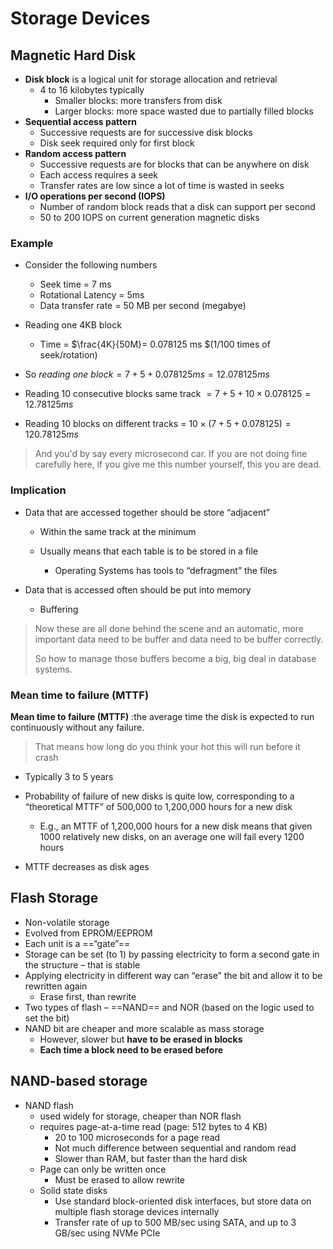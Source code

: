 # Storage Devices

## Magnetic Hard Disk

* **Disk block** is a logical unit for storage allocation and retrieval
  * 4 to 16 kilobytes typically
    * Smaller blocks: more transfers from disk
    * Larger blocks: more space wasted due to partially filled blocks
* **Sequential access pattern**
  * Successive requests are for successive disk blocks
  * Disk seek required only for first block
* **Random access pattern**
  * Successive requests are for blocks that can be anywhere on disk
  * Each access requires a seek
  * Transfer rates are low since a lot of time is wasted in seeks
* **I/O operations per second (IOPS)**
  * Number of random block reads that a disk can support per second
  * 50 to 200 IOPS on current generation magnetic disks







### Example

* Consider the following numbers
  * Seek time = 7 ms
  * Rotational Latency = 5ms
  * Data transfer rate = 50 MB per second      (megabye)

* Reading one 4KB block
  * Time = $\frac{4K}{50M}= 0.078125 ms $(1/100 times of seek/rotation)
* So $reading\  one\  block = 7 + 5 + 0.078125ms = 12.078125ms$
* Reading 10 consecutive blocks same track $= 7 + 5 + 10 \times 0.078125 = 12.78125ms$
* Reading 10 blocks on different tracks = $10 \times (7 + 5 + 0.078125) = 120.78125ms$

> And you'd by say every microsecond car. If you are not doing fine carefully here, if you give me this number yourself, this you are dead. 





### Implication

* Data that are accessed together should be store “adjacent”

  * Within the same track at the minimum

  * Usually means that each table is to be stored in a file
    * Operating Systems has tools to “defragment” the files

* Data that is accessed often should be put into memory

  * Buffering

> Now these are all done behind the scene and an automatic, more important data need to be buffer and data need to be buffer correctly.
>
> So how to manage those buffers become a big, big deal in database systems.



### **Mean time to failure (MTTF)** 

**Mean time to failure (MTTF)** :the average time the disk is expected to run continuously without any failure.

> That means how long do you think your hot this will run before it crash

* Typically 3 to 5 years
* Probability of failure of new disks is quite low, corresponding to a
   “theoretical MTTF” of 500,000 to 1,200,000 hours for a new disk
  * E.g., an MTTF of 1,200,000 hours for a new disk means that given 1000 relatively new disks, on an average one will fail every 1200 hours

* MTTF decreases as disk ages





## Flash Storage

* Non-volatile storage
* Evolved from EPROM/EEPROM
* Each unit is a ==“gate”==
* Storage can be set (to 1) by passing electricity to form a second gate in the structure – that is stable
* Applying electricity in different way can “erase” the bit and allow it to be rewritten again
  * Erase first, than rewrite
* Two types of flash – ==NAND== and NOR (based on the logic used to set the bit)
* NAND bit are cheaper and more scalable as mass storage
  * However, slower but **have to be erased in blocks**
  * **Each time a block need to be erased before** 



## NAND-based storage

* NAND flash 
  * used widely for storage, cheaper than NOR flash
  * requires page-at-a-time read (page: 512 bytes to 4 KB)
    * 20 to 100 microseconds for a page read
    * Not much difference between sequential and random read
    * Slower than RAM, but faster than the hard disk
  * Page can only be written once
    * Must be erased to allow rewrite
  * Solid state disks 
    * Use standard block-oriented disk interfaces, but store data on multiple flash storage devices internally
    * Transfer rate of up to 500 MB/sec using SATA, and 
       up to 3 GB/sec using NVMe PCIe